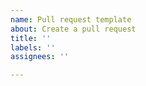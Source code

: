```yaml
---
name: Pull request template
about: Create a pull request
title: ''
labels: ''
assignees: ''

---
```

